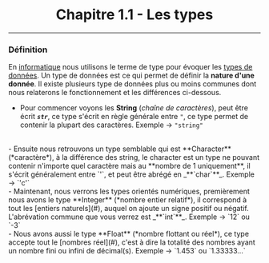 <center><h1>Chapitre 1.1 - Les types</h1></center>

---
### Définition

En [informatique](#) nous utilisons le terme de type pour évoquer les [types de données](#). Un type de données est ce qui permet de définir la **nature d'une donnée**. Il existe plusieurs type de données plus ou moins communes dont nous relaterons le fonctionnement et les différences ci-dessous.

- Pour commencer voyons les **String** (*chaîne de caractères*), peut être écrit _**`str`**_, ce type s'écrit en règle générale entre `"`, ce type permet de contenir la plupart des caractères.
Exemple &rarr; `"string"`
<br>
- Ensuite nous retrouvons un type semblable qui est **Character** (*caractère*), à la différence des string, le character est un type ne pouvant contenir n'importe quel caractère mais au **nombre de 1 uniquement**, il s'écrit généralement entre `'`, et peut être abrégé en _**`char`**_.
Exemple &rarr; `'c'`
<br>
- Maintenant, nous verrons les types orientés numériques, premièrement nous avons le type **Integer** (*nombre entier relatif*), il correspond à tout les [entiers naturels](#), auquel on ajoute un signe positif ou négatif. L'abrévation commune que vous verrez est _**`int`**_.
Exemple &rarr; `12` ou `-3`
<br>
- Nous avons aussi le type **Float** (*nombre flottant ou réel*), ce type accepte tout le [nombres réel](#), c'est à dire la totalité des nombres ayant un nombre fini ou infini de décimal(s).
Exemple &rarr; `1.453` ou `1.33333...`